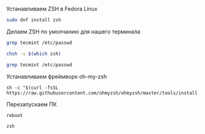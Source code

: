 Устанавливаем ZSH в Fedora Linux
```sh
sudo dnf install zsh
```

Делаем ZSH по умолчанию для нашего терминала
```sh
grep tecmint /etc/passwd
```

```sh
chsh -s $(which zsh)
```

```sh
grep tecmint /etc/passwd
```

Устанавливаем фреймворк oh-my-zsh
```
sh -c "$(curl -fsSL https://raw.githubusercontent.com/ohmyzsh/ohmyzsh/master/tools/install.sh)"
```

Перезапускаем ПК
```sh
reboot
```

```
zsh
```

